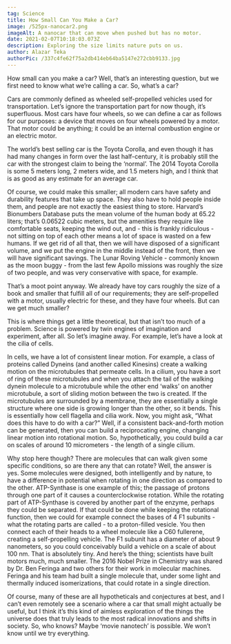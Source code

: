 ```yaml
---
tag: Science
title: How Small Can You Make a Car?
image: /525px-nanocar2.png
imageAlt: A nanocar that can move when pushed but has no motor.
date: 2021-02-07T10:18:03.073Z
description: Exploring the size limits nature puts on us.
author: Alazar Teka
authorPic: /337c4fe62f75a2db414eb64ba5147e272cbb9133.jpg
---
```

<!--StartFragment-->

How small can you make a car? Well, that’s an interesting question, but we first need to know what we’re calling a car. So, what’s a car?



Cars are commonly defined as wheeled self-propelled vehicles used for transportation. Let’s ignore the transportation part for now though, it’s superfluous. Most cars have four wheels, so we can define a car as follows for our purposes: a device that moves on four wheels powered by a motor. That motor could be anything; it could be an internal combustion engine or an electric motor.



The world’s best selling car is the Toyota Corolla, and even though it has had many changes in form over the last half-century, it is probably still the car with the strongest claim to being the ‘normal’. The 2014 Toyota Corolla is some 5 meters long, 2 meters wide, and 1.5 meters high, and I think that is as good as any estimate for an average car.



Of course, we could make this smaller; all modern cars have safety and durability features that take up space. They also have to hold people inside them, and people are not exactly the easiest thing to store. Harvard’s Bionumbers Database puts the mean volume of the human body at 65.22 liters; that’s 0.06522 cubic meters, but the amenities they require like comfortable seats, keeping the wind out, and - this is frankly ridiculous - not sitting on top of each other means a lot of space is wasted on a few humans. If we get rid of all that, then we will have disposed of a significant volume, and we put the engine in the middle instead of the front, then we will have significant savings. The Lunar Roving Vehicle - commonly known as the moon buggy - from the last few Apollo missions was roughly the size of two people, and was very conservative with space, for example.



That’s a moot point anyway. We already have toy cars roughly the size of a book and smaller that fulfill all of our requirements; they are self-propelled with a motor, usually electric for these, and they have four wheels. But can we get much smaller?



This is where things get a little theoretical, but that isn’t too much of a problem. Science is powered by twin engines of imagination and experiment, after all. So let’s imagine away. For example, let’s have a look at the cilia of cells.



In cells, we have a lot of consistent linear motion. For example, a class of proteins called Dyneins (and another called Kinesins) create a walking motion on the microtubules that permeate cells. In a cilium, you have a sort of ring of these microtubules and when you attach the tail of the walking dynein molecule to a microtubule while the other end ‘walks’ on another microtubule, a sort of sliding motion between the two is created. If the microtubules are surrounded by a membrane, they are essentially a single structure where one side is growing longer than the other, so it bends. This is essentially how cell flagella and cilia work. Now, you might ask, “What does this have to do with a car?” Well, if a consistent back-and-forth motion can be generated, then you can build a reciprocating engine, changing linear motion into rotational motion. So, hypothetically, you could build a car on scales of around 10 micrometers - the length of a single cilium.



Why stop here though? There are molecules that can walk given some specific conditions, so are there any that can rotate? Well, the answer is yes. Some molecules were designed, both intelligently and by nature, to have a difference in potential when rotating in one direction as compared to the other. ATP-Synthase is one example of this; the passage of protons through one part of it causes a counterclockwise rotation. While the rotating part of ATP-Synthase is covered by another part of the enzyme, perhaps they could be separated. If that could be done while keeping the rotational function, then we could for example connect the bases of 4 F1 subunits - what the rotating parts are called - to a proton-filled vesicle. You then connect each of their heads to a wheel molecule like a C60 fullerene, creating a self-propelling vehicle. The F1 subunit has a diameter of about 9 nanometers, so you could conceivably build a vehicle on a scale of about 100 nm. That is absolutely tiny. And here’s the thing; scientists have built motors much, much smaller. The 2016 Nobel Prize in Chemistry was shared by Dr. Ben Feringa and two others for their work in molecular machines. Feringa and his team had built a single molecule that, under some light and thermally induced isomerizations, that could rotate in a single direction.



Of course, many of these are all hypotheticals and conjectures at best, and I can’t even remotely see a scenario where a car that small might actually be useful, but I think it’s this kind of aimless exploration of the things the universe does that truly leads to the most radical innovations and shifts in society. So, who knows? Maybe ‘movie nanotech’ is possible. We won’t know until we try everything.



<!--EndFragment-->